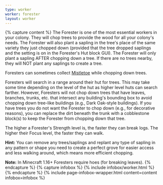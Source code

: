 ```yaml
---
type: worker
worker: forester
layout: worker
---
```

{% capture content %}
The Forester is one of the most essential workers in your colony. They will chop trees to provide the wood for all your colony's needs. The Forester will also plant a sapling in the tree's place of the same variety they just chopped down (provided that the tree dropped saplings and the setting is on in the Forester's Hut block GUI). The Forester will only plant a sapling AFTER chopping down a tree. If there are no trees nearby, they will NOT plant any saplings to create a tree.

Foresters can sometimes collect [Mistletoe](../../source/items/mistletoe) while chopping down trees.

Foresters will search in a range around their hut for trees. This may take some time depending on the level of the hut as higher level huts can search farther. However, Foresters will not chop down trees that have leaves, branches, trunks, etc. that intersect any building's bounding box to avoid chopping down tree-like buildings (e.g., Dark Oak-style buildings). If you have trees you do not want the Forester to chop down (e.g., for decorative reasons), you can replace the dirt beneath the trunk with a cobblestone block(s) to keep the Forester from chopping down that tree.

The higher a Forester's Strength level is, the faster they can break logs. The higher their Focus level, the faster they can walk.

**Hint:** You can remove any trees/saplings and replant any type of sapling in any pattern or shape you need to create a perfect grove for easier access and less walking around, which means more efficient chopping.

**Note:** In Minecraft 1.16+ Foresters require hoes (for breaking leaves).
{% endcapture %}
{% capture infobox %}
{% include infobox/worker.html %}
{% endcapture %}
{% include page-infobox-wrapper.html content=content infobox=infobox %}